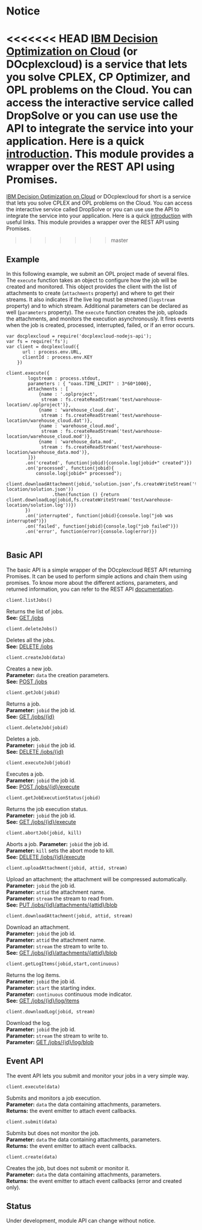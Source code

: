 # Notice


<<<<<<< HEAD
[IBM Decision Optimization on Cloud](http://www.ibm.com/software/analytics/docloud/) (or DOcplexcloud) is a service that lets you solve CPLEX, CP Optimizer, and OPL problems on the Cloud. You can access the interactive service called DropSolve or you can use use the API to integrate the service into your application. Here is a quick [introduction](http://developer.ibm.com/docloud/documentation/decision-optimization-on-cloud/). This module provides a wrapper over the REST API using Promises.
=======
[IBM Decision Optimization on Cloud](http://www.ibm.com/software/analytics/docloud/) or DOcplexcloud for short is a service that lets you solve CPLEX and OPL problems on the Cloud. You can access the interactive service called DropSolve or you can use use the API to integrate the service into your application. Here is a quick [introduction](https://developer.ibm.com/docloud/documentation/decision-optimization-on-cloud/) with useful links. This module provides a wrapper over the REST API using Promises.
>>>>>>> master

Example
-------

In this following example, we submit an OPL project made of several files. The `execute` function takes an object to configure how the job will
be created and monitored. This object provides the client with the list of attachments to create (`attachments` property) and where to get their streams. It also 
indicates if the live log must be streamed (`logstream` property) and to which stream. Additional parameters can be declared as well (`parameters` property).
The `execute` function creates the job, uploads the attachments, and monitors the execution asynchronously. It fires events when the job is created, processed, interrupted, failed, or if an error occurs. 

```
var docplexcloud = require('docplexcloud-nodejs-api');
var fs = require('fs');
var client = docplexcloud({
	  url : process.env.URL,
	  clientId : process.env.KEY
	})
	
client.execute({
		logstream : process.stdout,
		parameters : { "oaas.TIME_LIMIT" : 3*60*1000},
		attachments : [
	        {name : '.oplproject', 
	    	 stream : fs.createReadStream('test/warehouse-location/.oplproject')},
	        {name : 'warehouse_cloud.dat', 
		     stream : fs.createReadStream('test/warehouse-location/warehouse_cloud.dat')},
		    {name : 'warehouse_cloud.mod', 
			 stream : fs.createReadStream('test/warehouse-location/warehouse_cloud.mod')},
			{name : 'warehouse_data.mod', 
			 stream : fs.createReadStream('test/warehouse-location/warehouse_data.mod')},
	    ]})
	   .on('created', function(jobid){console.log(jobid+" created")})
	   .on('processed', function(jobid){
		   console.log(jobid+" processed");
		   client.downloadAttachment(jobid,'solution.json',fs.createWriteStream('test/warehouse-location/solution.json'))
		         .then(function () {return client.downloadLog(jobid,fs.createWriteStream('test/warehouse-location/solution.log'))})
	   })
	   .on('interrupted', function(jobid){console.log("job was interrupted")})
	   .on('failed', function(jobid){console.log("job failed")})
	   .on('error', function(error){console.log(error)})
	   		
```

Basic API
---------

The basic API is a simple wrapper of the DOcplexcloud REST API returning Promises. It can be used to perform simple actions and chain them using promises. To know more about the different actions, parameters, and returned information, you can refer to the REST API [documentation](https://api-swagger-oaas.docloud.ibmcloud.com/api_swagger/).

```
client.listJobs()
```
Returns the list of jobs.  
**See:** [GET /jobs](https://api-swagger-oaas.docloud.ibmcloud.com/api_swagger/#!/jobs/getJobs)
   
```
client.deleteJobs()
```
Deletes all the jobs.  
**See:** [DELETE /jobs](https://api-swagger-oaas.docloud.ibmcloud.com/api_swagger/#!/jobs/deleteJobs)

```
client.createJob(data)
```
Creates a new job.  
**Parameter:** `data` the creation parameters.  
**See:** [POST /jobs](https://api-swagger-oaas.docloud.ibmcloud.com/api_swagger/#!/jobs/createJob)
 
```
client.getJob(jobid)
```
Returns a job.  
**Parameter:** `jobid` the job id.  
**See:** [GET /jobs/{id}](https://api-swagger-oaas.docloud.ibmcloud.com/api_swagger/#!/jobs/getJob)
 
```
client.deleteJob(jobid)
```
Deletes a job.  
**Parameter:** `jobid` the job id.  
**See:** [DELETE /jobs/{id}](https://api-swagger-oaas.docloud.ibmcloud.com/api_swagger/#!/jobs/deleteJob)

```
client.executeJob(jobid)
```
Executes a job.  
**Parameter:** `jobid` the job id.  
**See:** [POST /jobs/{id}/execute](https://api-swagger-oaas.docloud.ibmcloud.com/api_swagger/#!/jobs/startJob)
 
```
client.getJobExecutionStatus(jobid)
```
Returns the job execution status.  
**Parameter:** `jobid` the job id.  
**See:** [GET /jobs/{id}/execute](https://api-swagger-oaas.docloud.ibmcloud.com/api_swagger/#!/jobs/getJobStatus)

```
client.abortJob(jobid, kill)
```
Aborts a job. 
**Parameter:** `jobid` the job id.  
**Parameter:** `kill` sets the abort mode to kill.  
**See:** [DELETE /jobs/{id}/execute](https://api-swagger-oaas.docloud.ibmcloud.com/api_swagger/#!/jobs/abortJob)
  
```
client.uploadAttachment(jobid, attid, stream)
```
Upload an attachment; the attachment will be compressed automatically.  
**Parameter:** `jobid` the job id.  
**Parameter:** `attid` the attachment name.  
**Parameter:** `stream` the stream to read from.  
**See:** [PUT /jobs/{id}/attachments/{attid}/blob](https://api-swagger-oaas.docloud.ibmcloud.com/api_swagger/#!/jobs/uploadJobAttachment)

```
client.downloadAttachment(jobid, attid, stream)
```
Download an attachment.  
**Parameter:** `jobid` the job id.  
**Parameter:** `attid` the attachment name.  
**Parameter:** `stream` the stream to write to.  
**See:** [GET /jobs/{id}/attachments/{attid}/blob](https://api-swagger-oaas.docloud.ibmcloud.com/api_swagger/#!/jobs/downloadJobAttachment)

``` 
client.getLogItems(jobid,start,continuous) 
```
Returns the log items.  
**Parameter:** `jobid` the job id.  
**Parameter:** `start` the starting index.  
**Parameter:** `continuous` continuous mode indicator.  
**See:** [GET /jobs/{id}/log/items](https://api-swagger-oaas.docloud.ibmcloud.com/api_swagger/#!/jobs/getJobLogItems)

```
client.downloadLog(jobid, stream)
```
Download the log.  
**Parameter:** `jobid` the job id.  
**Parameter:** `stream` the stream to write to.  
**Parameter:** [GET /jobs/{id}/log/blob](https://api-swagger-oaas.docloud.ibmcloud.com/api_swagger/#!/jobs/downloadLog)

Event API
---------

The event API lets you submit and monitor your jobs in a very simple way.  

```
client.execute(data)
```
Submits and monitors a job execution.  
**Parameter:** `data` the data containing attachments, parameters.  
**Returns:** the event emitter to attach event callbacks.  

```
client.submit(data)
```
Submits but does not monitor the job.  
**Parameter:** `data` the data containing attachments, parameters.  
**Returns:** the event emitter to attach event callbacks.  
 
```
client.create(data)
```
Creates the job, but does not submit or monitor it.  
**Parameter:** `data` the data containing attachments, parameters.  
**Returns:** the event emitter to attach event callbacks (error and created only).  

 
Status
------
Under development, module API can change without notice.


